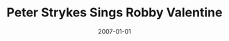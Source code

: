 ---
type: collaboration
title: Peter Strykes Sings Robby Valentine
artist: Peter Strykes
date: 2007-01-01
img: /images/collaborations/peter-strykes-sings-robby-valentine.jpg
discs:
  - tracks:
    - Invincible
    - Santa Zorra
    - Where Did My Heart Go
    - I Can't Live Without You
    - Heading For Avalon
    - How Could I Touch The Sky
    - One Heart
    - Il Piano Di Vento (Nocturne Op. 9 No. 2)
    - Joyful (An Die Freude)
    - Winding Road
credits:
  - key: Artwork
    value: Robby Valentine
---